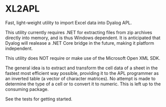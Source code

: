 # XL2APL
Fast, light-weight utility to import Excel data into Dyalog APL.

This utility currently requires .NET for extracting files from zip archives directly into memory, and is thus Windows dependent. It is anticipated that Dyalog will realease a .NET Core bridge in the future, making it platform independent. 

This utility does NOT require or make use of the Microsoft Open XML SDK.

The general idea is to extract and transform the cell data of a sheet in the fastest most efficient way possible, providing it to the APL programmer as an inverted table (a vector of character matrices). No attempt is made to determine the type of a cell or to convert it to numeric. This is left up to the consuming package.

See the tests for getting started.
